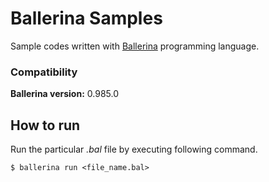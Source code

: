 # Ballerina Samples

Sample codes written with [Ballerina](https://ballerina.io) programming language.

### Compatibility

**Ballerina version:** 0.985.0

## How to run

Run the particular *.bal* file by executing following command.

`$ ballerina run <file_name.bal>`